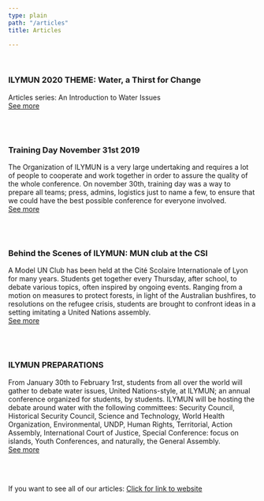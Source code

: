 ```yaml
---
type: plain
path: "/articles"
title: Articles

---
```

<br />

<div class="row">

<h3>ILYMUN 2020 THEME: Water, a Thirst for Change</h3>

<p>Articles series: An Introduction to Water Issues <br /><a href="https://medium.com/ilymun-2020-theme-water-a-thirst-for-change">See more</a></p>

<br /><br />

<h3>Training Day November 31st 2019</h3>

<p>The Organization of ILYMUN is a very large undertaking and requires a lot of people to cooperate and work together in order to assure the quality of the whole conference. On november 30th, training day was a way to prepare all teams; press, admins, logistics just to name a few, to ensure that we could have the best possible conference for everyone involved. <br /><a href="https://medium.com/training-day-committees/training-day-november-31st-2019-4f5b98525e2">See more</a></p>

<br /><br />

<h3>Behind the Scenes of ILYMUN: MUN club at the CSI</h3>

<p>A Model UN Club has been held at the Cité Scolaire Internationale of Lyon for many years. Students get together every Thursday, after school, to debate various topics, often inspired by ongoing events. Ranging from a motion on measures to protect forests, in light of the Australian bushfires, to resolutions on the refugee crisis, students are brought to confront ideas in a setting imitating a United Nations assembly.<br /><a href="https://medium.com/getting-to-know-ilymun/behind-the-scenes-of-ilymun-mun-club-at-the-csi-f4d202c8248a">See more</a></p>

<br /><br />

<h3>ILYMUN PREPARATIONS</h3>

<p>From January 30th to February 1rst, students from all over the world will gather to debate water issues, United Nations-style, at ILYMUN; an annual conference organized for students, by students. ILYMUN will be hosting the debate around water with the following committees: Security Council, Historical Security Council, Science and Technology, World Health Organization, Environmental, UNDP, Human Rights, Territorial, Action Assembly, International Court of Justice, Special Conference: focus on islands, Youth Conferences, and naturally, the General Assembly.<br /><a href="https://medium.com/getting-to-know-ilymun/ilymun-preparations-5295de8c26cc">See more</a></p>

<br /><br />

<p> If you want to see all of our articles: <a href="https://medium.com/@ilymun">Click for link to website</a></p>

</div>